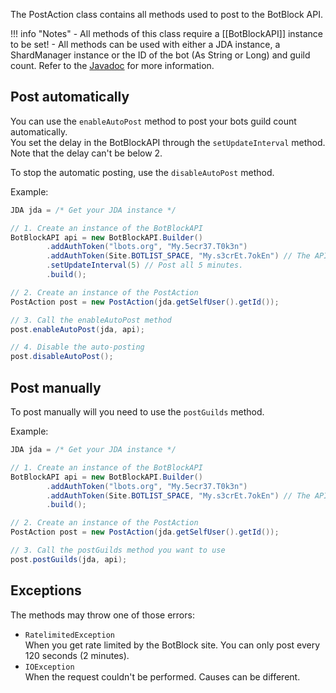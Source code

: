 [Javadoc]: /../javadoc/com/andre601/javabotblockapi/requests/PostAction.html

The PostAction class contains all methods used to post to the BotBlock API.

!!! info "Notes"
    - All methods of this class require a [[BotBlockAPI]] instance to be set!
    - All methods can be used with either a JDA instance, a ShardManager instance or the ID of the bot (As String or Long) and guild count. Refer to the [Javadoc] for more information.

## Post automatically
You can use the `enableAutoPost` method to post your bots guild count automatically.  
You set the delay in the BotBlockAPI through the `setUpdateInterval` method. Note that the delay can't be below 2.

To stop the automatic posting, use the `disableAutoPost` method.

Example:  
```java
JDA jda = /* Get your JDA instance */

// 1. Create an instance of the BotBlockAPI
BotBlockAPI api = new BotBlockAPI.Builder()
        .addAuthToken("lbots.org", "My.5ecr37.T0k3n")
        .addAuthToken(Site.BOTLIST_SPACE, "My.s3crEt.7okEn") // The API has a enum with all sites.
        .setUpdateInterval(5) // Post all 5 minutes.
        .build();

// 2. Create an instance of the PostAction
PostAction post = new PostAction(jda.getSelfUser().getId());

// 3. Call the enableAutoPost method
post.enableAutoPost(jda, api);

// 4. Disable the auto-posting
post.disableAutoPost();
```

## Post manually
To post manually will you need to use the `postGuilds` method.

Example:  
```java
JDA jda = /* Get your JDA instance */

// 1. Create an instance of the BotBlockAPI
BotBlockAPI api = new BotBlockAPI.Builder()
        .addAuthToken("lbots.org", "My.5ecr37.T0k3n")
        .addAuthToken(Site.BOTLIST_SPACE, "My.s3crEt.7okEn") // The API has a enum with all sites.
        .build();

// 2. Create an instance of the PostAction
PostAction post = new PostAction(jda.getSelfUser().getId());

// 3. Call the postGuilds method you want to use
post.postGuilds(jda, api);
```

## Exceptions
The methods may throw one of those errors:

- `RatelimitedException`  
When you get rate limited by the BotBlock site. You can only post every 120 seconds (2 minutes).
- `IOException`  
When the request couldn't be performed. Causes can be different.